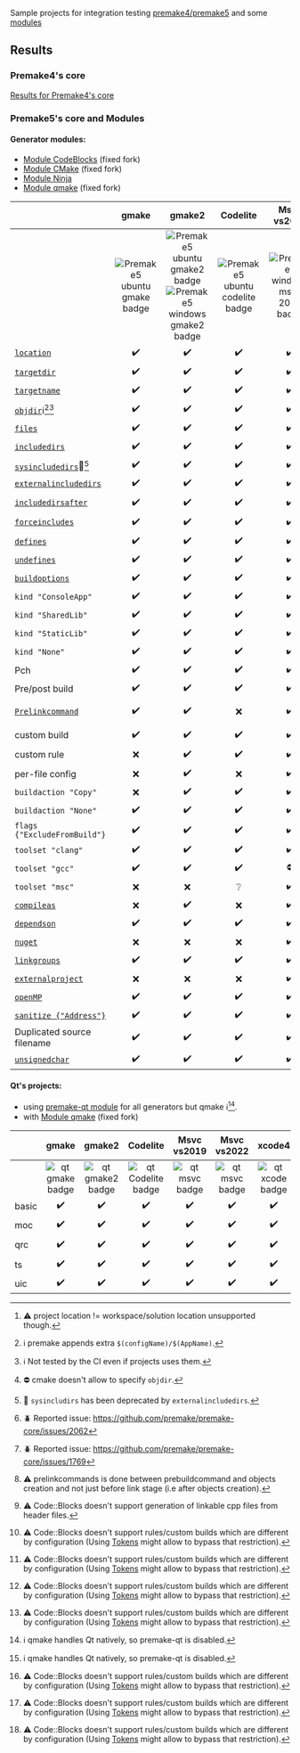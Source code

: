 Sample projects for integration testing [premake4/premake5](https://premake.github.io/) and some [modules](https://premake.github.io/community/modules)

## Results

### Premake4's core
[Results for Premake4's core](Premake4_results.md)

### Premake5's core and Modules

#### Generator modules:
- [Module CodeBlocks](https://github.com/Jarod42/premake-codeblocks) (fixed fork)
- [Module CMake](https://github.com/Jarod42/premake-cmake) (fixed fork)
- [Module Ninja](https://github.com/jimon/premake-ninja)
- [Module qmake](https://github.com/Jarod42/premake-qmake) (fixed fork)

||gmake|gmake2|Codelite|Msvc vs2019|Msvc vs2022|xcode4|CodeBlocks|CMake|Ninja|qmake|
|:---|:---:|:---:|:---:|:---:|:---:|:---:|:---:|:---:|:---:|:---:|
||![Premake5 ubuntu gmake badge][1]|![Premake5 ubuntu gmake2 badge][2]![Premake5 windows gmake2 badge][3]|![Premake5 ubuntu codelite badge][4]|![Premake5 windows msvc 2019 badge][5]|![Premake5 windows msvc 2022 badge][6]|![Premake5 mac_xcode4 badge][7]|![Premake5 ubuntu codeblocks badge][8]|![Premake5 ubuntu cmake badge][9]![Premake5 ubuntu cmake badge][10]|![Premake5 ubuntu ninja badge][11]![Premake5 window ninja badge][12]|![Premake5 ubuntu qmake badge][13]|
|[`location`](https://premake.github.io/docs/location)|:heavy_check_mark:|:heavy_check_mark:|:heavy_check_mark:|:heavy_check_mark:|:heavy_check_mark:|:heavy_check_mark::warning:[^project_location]|:heavy_check_mark:|:heavy_check_mark:|:heavy_check_mark:|:grey_question:|
|[`targetdir`](https://premake.github.io/docs/targetdir)|:heavy_check_mark:|:heavy_check_mark:|:heavy_check_mark:|:heavy_check_mark:|:heavy_check_mark:|:heavy_check_mark:|:heavy_check_mark:|:heavy_check_mark:|:heavy_check_mark:|:heavy_check_mark:|
|[`targetname`](https://premake.github.io/docs/targetname)|:heavy_check_mark:|:heavy_check_mark:|:heavy_check_mark:|:heavy_check_mark:|:heavy_check_mark:|:heavy_check_mark:|:heavy_check_mark:|:heavy_check_mark:|:heavy_check_mark:|:heavy_check_mark:|
|[`objdir`](https://premake.github.io/docs/objdir):information_source:[^objdir_extra][^untested_by_ci]|:heavy_check_mark:|:heavy_check_mark:|:heavy_check_mark:|:heavy_check_mark:|:heavy_check_mark:|:heavy_check_mark:|:heavy_check_mark:|:no_entry:[^cmake_objdir]|:heavy_check_mark:|:x:|
|[`files`](https://premake.github.io/docs/files)|:heavy_check_mark:|:heavy_check_mark:|:heavy_check_mark:|:heavy_check_mark:|:heavy_check_mark:|:heavy_check_mark:|:heavy_check_mark:|:heavy_check_mark:|:heavy_check_mark:|:heavy_check_mark:|
|[`includedirs`](https://premake.github.io/docs/includedirs)|:heavy_check_mark:|:heavy_check_mark:|:heavy_check_mark:|:heavy_check_mark:|:heavy_check_mark:|:heavy_check_mark:|:heavy_check_mark:|:heavy_check_mark:|:heavy_check_mark:|:heavy_check_mark:|
|[`sysincludedirs`](https://premake.github.io/docs/sysincludedirs):older_man:[^deprecated_sysincludedirs]|:heavy_check_mark:|:heavy_check_mark:|:heavy_check_mark:|:heavy_check_mark:|:heavy_check_mark:|:heavy_check_mark:|:heavy_check_mark:|:heavy_check_mark: (Fixed)|:heavy_check_mark:|:heavy_check_mark:|
|[`externalincludedirs`](https://premake.github.io/docs/externalincludedirs)|:heavy_check_mark:|:heavy_check_mark:|:heavy_check_mark:|:heavy_check_mark:|:heavy_check_mark:|:heavy_check_mark:|:heavy_check_mark:|:heavy_check_mark:(Fixed)|:heavy_check_mark:|:heavy_check_mark:|
|[`includedirsafter`](https://premake.github.io/docs/includedirsafter)|:heavy_check_mark:|:heavy_check_mark:|:heavy_check_mark:|:heavy_check_mark:|:heavy_check_mark:|:x::beetle:[^xcode4_includedirsafter_issue]|:heavy_check_mark:|:heavy_check_mark:(Fixed)|:heavy_check_mark:|:x:|
|[`forceincludes`](https://premake.github.io/docs/forceincludes)|:heavy_check_mark:|:heavy_check_mark:|:heavy_check_mark:|:heavy_check_mark:|:heavy_check_mark:|:x::beetle:[^xcode4_forceincludes_issue]|:heavy_check_mark:|:heavy_check_mark: (Fixed)|:heavy_check_mark:|:x:|
|[`defines`](https://premake.github.io/docs/defines)|:heavy_check_mark:|:heavy_check_mark:|:heavy_check_mark:|:heavy_check_mark:|:heavy_check_mark:|:heavy_check_mark:|:heavy_check_mark:|:heavy_check_mark:|:heavy_check_mark:|:heavy_check_mark:|
|[`undefines`](https://premake.github.io/docs/undefines)|:heavy_check_mark:|:heavy_check_mark:|:heavy_check_mark:|:heavy_check_mark:|:heavy_check_mark:|:x:|:heavy_check_mark:|:heavy_check_mark:|:heavy_check_mark:|:heavy_check_mark:|
|[`buildoptions`](https://premake.github.io/docs/buildoptions)|:heavy_check_mark:|:heavy_check_mark:|:heavy_check_mark:|:heavy_check_mark:|:heavy_check_mark:|:heavy_check_mark:|:heavy_check_mark:|:heavy_check_mark:|:heavy_check_mark:|:heavy_check_mark:|
|`kind "ConsoleApp"`|:heavy_check_mark:|:heavy_check_mark:|:heavy_check_mark:|:heavy_check_mark:|:heavy_check_mark:|:heavy_check_mark:|:heavy_check_mark:|:heavy_check_mark:|:heavy_check_mark:|:heavy_check_mark:|
|`kind "SharedLib"`|:heavy_check_mark:|:heavy_check_mark:|:heavy_check_mark:|:heavy_check_mark:|:heavy_check_mark:|:heavy_check_mark:|:heavy_check_mark:|:heavy_check_mark: (Fixed)|:heavy_check_mark:|:heavy_check_mark:|
|`kind "StaticLib"`|:heavy_check_mark:|:heavy_check_mark:|:heavy_check_mark:|:heavy_check_mark:|:heavy_check_mark:|:heavy_check_mark:|:heavy_check_mark:|:heavy_check_mark: (Fixed)|:heavy_check_mark:|:heavy_check_mark:|
|`kind "None"`|:heavy_check_mark:|:heavy_check_mark:|:heavy_check_mark:|:heavy_check_mark:|:heavy_check_mark:|:heavy_check_mark:|:x:|:x:|:heavy_check_mark:|:grey_question:|
|Pch|:heavy_check_mark:|:heavy_check_mark:|:heavy_check_mark:|:heavy_check_mark:|:heavy_check_mark:|:x:|:heavy_check_mark:|:heavy_check_mark:|:heavy_check_mark:|:heavy_check_mark:|
|Pre/post build|:heavy_check_mark:|:heavy_check_mark:|:heavy_check_mark:|:heavy_check_mark:|:heavy_check_mark:|:x:|:heavy_check_mark:|:heavy_check_mark: (Fixed)|:heavy_check_mark:|:x:|
|[`Prelinkcommand`](https://premake.github.io/docs/buildoptions)|:heavy_check_mark:|:heavy_check_mark:|:x:|:heavy_check_mark:|:heavy_check_mark:|:x:|:x:(Fixed) :warning:[^prelink_as_prebuild]|:heavy_check_mark: (Fixed)|:heavy_check_mark:|:x:|
|custom build|:heavy_check_mark:|:heavy_check_mark:|:heavy_check_mark:|:heavy_check_mark:|:heavy_check_mark:|:heavy_check_mark:|:heavy_check_mark::warning:[^codeblocks_custom_build][^codeblocks_fileconfig_per_config]|:heavy_check_mark: (Fixed)|:heavy_check_mark:|:x:|
|custom rule|:x:|:heavy_check_mark:|:heavy_check_mark:|:heavy_check_mark:|:heavy_check_mark:|:x:|:heavy_check_mark::warning:[^codeblocks_fileconfig_per_config]|:heavy_check_mark: (Fixed)|:heavy_check_mark:|:x:|
|per-file config |:x:|:heavy_check_mark:|:x:|:heavy_check_mark:|:heavy_check_mark:|:x:|:x::warning:[^codeblocks_fileconfig_per_config]|:x:|:heavy_check_mark:|:x:|
|`buildaction "Copy"` |:x:|:heavy_check_mark:|:heavy_check_mark:|:heavy_check_mark:|:heavy_check_mark:|:x:|:x:|:x:|:heavy_check_mark:|:x:|
|`buildaction "None"` |:heavy_check_mark:|:heavy_check_mark:|:heavy_check_mark:|:heavy_check_mark:|:heavy_check_mark:|:heavy_check_mark:|:x:|:x:|:heavy_check_mark:|:x:|
|`flags {"ExcludeFromBuild"}` |:heavy_check_mark:|:heavy_check_mark:|:heavy_check_mark:|:heavy_check_mark:|:heavy_check_mark:|:heavy_check_mark:|:heavy_check_mark:|:heavy_check_mark:|:heavy_check_mark:|:x:|
|`toolset "clang"` |:heavy_check_mark:|:heavy_check_mark:|:heavy_check_mark:|:heavy_check_mark:|:heavy_check_mark:|:heavy_check_mark:|:heavy_check_mark:|:grey_question:|:heavy_check_mark:|:grey_question:|
|`toolset "gcc"` |:heavy_check_mark:|:heavy_check_mark:|:heavy_check_mark:|:no_entry:|:no_entry:|:heavy_check_mark:|:heavy_check_mark:|:heavy_check_mark:|:heavy_check_mark:|:heavy_check_mark:|
|`toolset "msc"` |:x:|:x:|:grey_question:|:heavy_check_mark:|:heavy_check_mark:|:x:|:grey_question:|:grey_question:|:heavy_check_mark:|:grey_question:|
|[`compileas`](https://premake.github.io/docs/compileas) |:x:|:heavy_check_mark:|:x:|:heavy_check_mark:|:heavy_check_mark:|:x:|:x::warning:[^codeblocks_fileconfig_per_config]|:x:|:heavy_check_mark:|:x:|
|[`dependson`](https://premake.github.io/docs/dependson)|:heavy_check_mark:|:heavy_check_mark:|:heavy_check_mark:|:heavy_check_mark:|:heavy_check_mark:|:heavy_check_mark:|:heavy_check_mark:|:heavy_check_mark:|:heavy_check_mark:|:x:|
|[`nuget`](https://premake.github.io/docs/nuget)|:x:|:x:|:x:|:heavy_check_mark:|:heavy_check_mark:|:x:|:x:|:x:|:x:|:x:|
|[`linkgroups`](https://premake.github.io/docs/linkgroups)|:heavy_check_mark:|:heavy_check_mark:|:heavy_check_mark:|:heavy_check_mark:|:heavy_check_mark:|:heavy_check_mark:|:heavy_check_mark:(Fixed)|:heavy_check_mark:|:heavy_check_mark:|:x:|
|[`externalproject`](https://premake.github.io/docs/externalproject)|:x:|:x:|:x:|:heavy_check_mark:|:heavy_check_mark:|:x:|:x:|:x:|:x:|:x:|
|[`openMP`](https://premake.github.io/docs/openmp)|:heavy_check_mark:|:heavy_check_mark:|:heavy_check_mark:|:heavy_check_mark:|:heavy_check_mark:|:x:|:heavy_check_mark:|:heavy_check_mark:|:heavy_check_mark:|:x:|
|[`sanitize {"Address"}`](https://premake.github.io/docs/sanitize) |:heavy_check_mark:|:heavy_check_mark:|:heavy_check_mark:|:heavy_check_mark:|:heavy_check_mark:|:x:|:heavy_check_mark:|:heavy_check_mark:(Fixed)|:heavy_check_mark:|:grey_question:|
|Duplicated source filename|:heavy_check_mark:|:heavy_check_mark:|:heavy_check_mark:|:heavy_check_mark:|:heavy_check_mark:|:heavy_check_mark:|:heavy_check_mark:|:heavy_check_mark:|:heavy_check_mark:|:no_entry:|
|[`unsignedchar`](https://premake.github.io/docs/unsignedchar)|:heavy_check_mark:|:heavy_check_mark:|:heavy_check_mark:|:heavy_check_mark:|:heavy_check_mark:|:heavy_check_mark:|:heavy_check_mark:|:heavy_check_mark:|:heavy_check_mark:|:heavy_check_mark:|

#### Qt's projects:
- using [premake-qt module](https://github.com/dcourtois/premake-qt) for all generators but qmake :information_source:[^qmake_premake_qt_incompatible].
- with [Module qmake](https://github.com/Jarod42/premake-qmake) (fixed fork)

||gmake|gmake2|Codelite|Msvc vs2019|Msvc vs2022|xcode4|CodeBlocks|CMake|Ninja|qmake :information_source:[^qmake_premake_qt_incompatible]|
|:---|:---:|:---:|:---:|:---:|:---:|:---:|:---:|:---:|:---:|:---:|
||![qt gmake badge][20]|![qt gmake2 badge][21]|![qt Codelite badge][22]|![qt msvc badge][23]|![qt msvc badge][24]|![qt xcode badge][25]|![qt codeblocks badge][26]|![qt cmake badge][27]|![qt ninja badge][28]|![qt qmake badge][29]|
|basic|:heavy_check_mark:|:heavy_check_mark:|:heavy_check_mark:|:heavy_check_mark:|:heavy_check_mark:|:heavy_check_mark:|:heavy_check_mark:|:heavy_check_mark:|:heavy_check_mark:|:heavy_check_mark:|
|moc|:heavy_check_mark:|:heavy_check_mark:|:heavy_check_mark:|:heavy_check_mark:|:heavy_check_mark:|:heavy_check_mark:|:heavy_check_mark::warning:[^codeblocks_fileconfig_per_config]|:heavy_check_mark:|:heavy_check_mark:|:heavy_check_mark:|
|qrc|:heavy_check_mark:|:heavy_check_mark:|:heavy_check_mark:|:heavy_check_mark:|:heavy_check_mark:|:heavy_check_mark:|:heavy_check_mark::warning:[^codeblocks_fileconfig_per_config]|:heavy_check_mark:|:heavy_check_mark:|:heavy_check_mark:|
|ts |:heavy_check_mark:|:heavy_check_mark:|:heavy_check_mark:|:heavy_check_mark:|:heavy_check_mark:|:heavy_check_mark:|:heavy_check_mark::warning:[^codeblocks_fileconfig_per_config]|:heavy_check_mark:|:heavy_check_mark:|:x:|
|uic|:heavy_check_mark:|:heavy_check_mark:|:heavy_check_mark:|:heavy_check_mark:|:heavy_check_mark:|:heavy_check_mark:|:heavy_check_mark:|:heavy_check_mark:|:heavy_check_mark:|:heavy_check_mark:|

[1]:https://github.com/Jarod42/premake-sample-projects/actions/workflows/premake5-ubuntu-gmake.yml/badge.svg
[2]:https://github.com/Jarod42/premake-sample-projects/actions/workflows/premake5-ubuntu-gmake2.yml/badge.svg
[3]:https://github.com/Jarod42/premake-sample-projects/actions/workflows/premake5-windows-gmake2.yml/badge.svg
[4]:https://github.com/Jarod42/premake-sample-projects/actions/workflows/premake5-ubuntu-codelite.yml/badge.svg
[5]:https://github.com/Jarod42/premake-sample-projects/actions/workflows/premake5-windows-msvc-2019.yml/badge.svg
[6]:https://github.com/Jarod42/premake-sample-projects/actions/workflows/premake5-windows-msvc-2022.yml/badge.svg
[7]:https://github.com/Jarod42/premake-sample-projects/actions/workflows/premake5-mac-xcode4.yml/badge.svg
[8]:https://github.com/Jarod42/premake-sample-projects/actions/workflows/premake5-ubuntu-codeblocks.yml/badge.svg
[9]:https://github.com/Jarod42/premake-sample-projects/actions/workflows/premake5-ubuntu-cmake.yml/badge.svg
[10]:https://github.com/Jarod42/premake-sample-projects/actions/workflows/premake5-windows-cmake.yml/badge.svg
[11]:https://github.com/Jarod42/premake-sample-projects/actions/workflows/premake5-ubuntu-ninja.yml/badge.svg
[12]:https://github.com/Jarod42/premake-sample-projects/actions/workflows/premake5-windows-ninja.yml/badge.svg
[13]:https://github.com/Jarod42/premake-sample-projects/actions/workflows/premake5-ubuntu-qmake.yml/badge.svg

[20]:https://github.com/Jarod42/premake-sample-projects/actions/workflows/premake5-qt-ubuntu-gmake.yml/badge.svg
[21]:https://github.com/Jarod42/premake-sample-projects/actions/workflows/premake5-qt-ubuntu-gmake2.yml/badge.svg
[22]:https://github.com/Jarod42/premake-sample-projects/actions/workflows/premake5-qt-ubuntu-codelite.yml/badge.svg
[23]:https://github.com/Jarod42/premake-sample-projects/actions/workflows/premake5-qt-windows-msvc-2019.yml/badge.svg
[24]:https://github.com/Jarod42/premake-sample-projects/actions/workflows/premake5-qt-windows-msvc-2022.yml/badge.svg
[25]:https://github.com/Jarod42/premake-sample-projects/actions/workflows/premake5-qt-mac-xcode4.yml/badge.svg
[26]:https://github.com/Jarod42/premake-sample-projects/actions/workflows/premake5-qt-ubuntu-codeblocks.yml/badge.svg
[27]:https://github.com/Jarod42/premake-sample-projects/actions/workflows/premake5-qt-ubuntu-cmake.yml/badge.svg
[28]:https://github.com/Jarod42/premake-sample-projects/actions/workflows/premake5-qt-ubuntu-ninja.yml/badge.svg
[29]:https://github.com/Jarod42/premake-sample-projects/actions/workflows/premake5-qt-ubuntu-qmake.yml/badge.svg

[^untested_by_ci]: :information_source: Not tested by the CI even if projects uses them.
[^project_location]: :warning: project location != workspace/solution location unsupported though.
[^objdir_extra]: :information_source: premake appends extra `$(configName)/$(AppName)`.
[^deprecated_sysincludedirs]: :older_man: `sysincludirs` has been deprecated by `externalincludedirs`.
[^cmake_objdir]: :no_entry: cmake doesn't allow to specify `objdir`.
[^prelink_as_prebuild]: :warning: prelinkcommands is done between prebuildcommand and objects creation and not just before link stage (i.e after objects creation).
[^codeblocks_custom_build]: :warning: Code::Blocks doesn't support generation of linkable cpp files from header files.
[^codeblocks_fileconfig_per_config]: :warning: Code::Blocks doesn't support rules/custom builds which are different by configuration (Using [Tokens](https://premake.github.io/docs/Tokens) might allow to bypass that restriction).
[^xcode4_includedirsafter_issue]: :beetle: Reported issue: https://github.com/premake/premake-core/issues/2062
[^xcode4_forceincludes_issue]: :beetle: Reported issue: https://github.com/premake/premake-core/issues/1769
[^qmake_premake_qt_incompatible]: :information_source: qmake handles Qt natively, so premake-qt is disabled.
